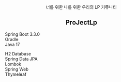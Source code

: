 <p align="center">
너를 위한 나를 위한 우리의 LP 커뮤니티
</p>
<h2 align="center">ProJectLp</h2>


<p>
Spring Boot 3.3.0<br>
Gradle<br>
Java 17<br>
</p>

<p>
H2 Database<br>
Spring Data JPA<br>
Lombok<br>
Spring Web<br>
Thymeleaf<br>
</p>